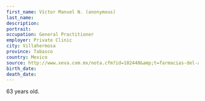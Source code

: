 ```yaml
---
first_name: Víctor Manuel N. (anonymous)
last_name: 
description: 
portrait: 
occupation: General Practitioner
employer: Private Clinic
city: Villahermosa
province: Tabasco
country: Mexico
source: http://www.xeva.com.mx/nota.cfm?id=102440&amp;t=farmacias-del-ahorro-envio-un-medico-a-trabajar-a-pesar-de-que-tenia-covid19-denuncian-trabajadores
birth_date: 
death_date: 
---
```


63 years old.
